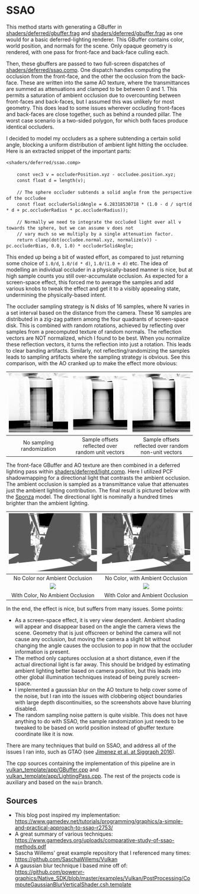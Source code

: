 # SSAO

This method starts with generating a GBuffer in [shaders/deferred/gbuffer.frag](./shaders/deferred/gbuffer.vert) and [shaders/deferred/gbuffer.frag](./shaders/deferred/gbuffer.frag) as one would for a basic deferred-lighting renderer. This GBuffer contains color, world position, and normals for the scene. Only opaque geometry is rendered, with one pass for front-face and back-face culling each. 

Then, these gbuffers are passed to two full-screen dispatches of [shaders/deferred/ssao.comp](./shaders/deferred/ssao.comp). One dispatch handles computing the occlusion from the front-face, and the other the occlusion from the back-face. These are written into the same AO texture, where the transmittances are summed as attenuations and clamped to be between 0 and 1. This permits a saturation of ambient occlusion due to overcounting between front-faces and back-faces, but I assumed this was unlikely for most geometry. This does lead to some issues wherever occluding front-faces and back-faces are close together, such as behind a rounded pillar. The worst case scenario is a two-sided polygon, for which both faces produce identical occluders.

I decided to model my occluders as a sphere subtending a certain solid angle, blocking a uniform distribution of ambient light hitting the occludee. Here is an extracted snippet of the important parts:

```
<shaders/deferred/ssao.comp>

    const vec3 v = occluderPosition.xyz - occludee.position.xyz;
    const float d = length(v);

    // The sphere occluder subtends a solid angle from the perspective of the occludee
    const float occluderSolidAngle = 6.28318530718 * (1.0 - d / sqrt(d * d + pc.occluderRadius * pc.occluderRadius));

    // Normally we need to integrate the occluded light over all v towards the sphere, but we can assume v does not
    // vary much so we multiply by a single attenuation factor.
    return clamp(dot(occludee.normal.xyz, normalize(v)) - pc.occluderBias, 0.0, 1.0) * occluderSolidAngle;
```



This ended up being a bit of wasted effort, as compared to just returning some choice of `1.0/d`, `1.0/(d * d)`, `1.0/(1.0 + d)` etc. The idea of modelling an individual occluder in a physically-based manner is nice, but at high sample counts you still over-accumulate occlusion. As expected for a screen-space effect, this forced me to average the samples and add various knobs to tweak the effect and get it to a visibly appealing state, undermining the physically-based intent.

The occluder sampling strategy is N disks of 16 samples, where N varies in a set interval based on the distance from the camera. These 16 samples are distributed in a zig-zag pattern among the four quadrants of screen-space disk. This is combined with random rotations, achieved by reflecting over samples from a precomputed texture of random normals. The reflection vectors are NOT normalized, which I found to be best. When you normalize these reflection vectors, it turns the reflection into just a rotation. This leads to clear banding artifacts. Similarly, not reflecting/randomizing the samples leads to sampling artifacts where the sampling strategy is obvious. See this comparison, with the AO cranked up to make the effect more obvious:

<img src="./screenshots/sampling_deterministic.png" width="300"> | <img src="./screenshots/sampling_normalized.png" width="300">| <img src="./screenshots/sampling.png" width="300">
|:-:|:-:|:-:|
|No sampling randomization |Sample offsets reflected over random unit vectors|Sample offsets reflected over random non-unit vectors

The front-face GBuffer and AO texture are then combined in a deferred lighting pass within [shaders/deferred/light.comp](./shaders/deferred/light.comp). Here I utilized PCF shadowmapping for a directional light that contrasts the ambient occlusion. The ambient occlusion is sampled as a transmittance value that attenuates just the ambient lighting contribution. The final result is pictured below with the [Sponza](https://github.com/KhronosGroup/glTF-Sample-Assets/tree/main/Models/Sponza) model. The directional light is nominally a hundred times brighter than the ambient lighting.

![](./screenshots/no_color_no_AO.png) | ![](./screenshots/no_color_yes_AO.png)
:-----------------------------:|:--------------------------------:
No Color nor Ambient Occlusion | No Color, with Ambient Occlusion
![](./screenshots/yes_color_no_AO.png) | ![](./screenshots/yes_color_yes_AO.png)
With Color, No Ambient Occlusion | With Color and Ambient Occlusion

In the end, the effect is nice, but suffers from many issues. Some points:
- As a screen-space effect, it is very view dependent. Ambient shading will appear and disappear based on the angle the camera views the scene. Geometry that is just offscreen or behind the camera will not cause any occlusion, but moving the camera a slight bit without changing the angle causes the occlusion to pop in now that the occluder information is present. 
- The method only captures occlusion at a short distance, even if the actual directional light is far away. This should be bridged by estimating ambient lighting better based on camera position, but this leads into other global illumination techniques instead of being purely screen-space.
- I implemented a gaussian blur on the AO texture to help cover some of the noise, but I ran into the issues with clobbering object boundaries with large depth discontinuities, so the screenshots above have blurring disabled.
- The random sampling noise pattern is quite visible. This does not have anything to do with SSAO, the sample randomization just needs to be tweaked to be based on world position instead of gbuffer texture coordinate like it is now.

There are many techniques that build on SSAO, and address all of the issues I ran into, such as GTAO (see [Jimenez et al. at Siggraph 2016](https://www.activision.com/cdn/research/Practical_Real_Time_Strategies_for_Accurate_Indirect_Occlusion_NEW%20VERSION_COLOR.pdf)). 

The cpp sources containing the implementation of this pipeline are in [vulkan_template/app/GBuffer.cpp](vulkan_template/app/GBuffer.cpp) and [vulkan_template/app/LightingPass.cpp](vulkan_template/app/LightingPass.cpp). The rest of the projects code is auxiliary and based on the `main` branch.

## Sources

- This blog post inspired my implementation:
https://www.gamedev.net/tutorials/programming/graphics/a-simple-and-practical-approach-to-ssao-r2753/
- A great summary of various techniques:
https://www.gamedevs.org/uploads/comparative-study-of-ssao-methods.pdf
- Sascha Willems' great example repository that I referenced many times:
https://github.com/SaschaWillems/Vulkan
- A gaussian blur technique I based mine off of:
https://github.com/powervr-graphics/Native_SDK/blob/master/examples/Vulkan/PostProcessing/ComputeGaussianBlurVerticalShader.csh.template 